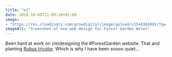 ```yaml
---
title: "v2"
date: 2018-10-09T21:09:18+01:00
image: 
- "https://res.cloudinary.com/growdigital/image/upload/v1544361093/fgw-45159698272.png"
imageAlt: "Sreenshot of new web design for Forest Garden Wales"
---
```


Been hard at work on (re)designing the #ForestGarden website. That and planting [Rubus tricolor](https://pfaf.org/user/plant.aspx?latinname=Rubus+tricolor). Which is why I have been soooo quiet…

